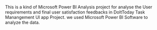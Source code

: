 This is a kind of Microsoft Power BI Analysis project for analyse the User requirements and final user satisfaction feedbacks in DoItToday Task Manangement UI app Project. we used Microsoft Power BI Software to analyze the data.
